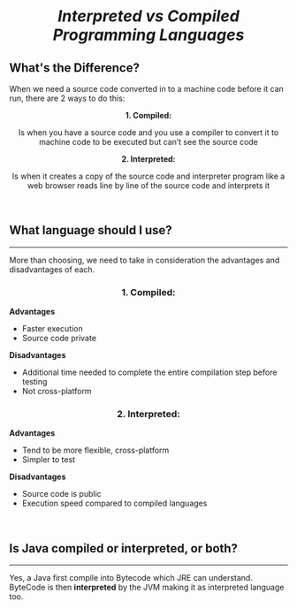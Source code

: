 *<center> <h1>Interpreted vs Compiled Programming Languages </h1> </center>*



## **What's the Difference?**

When we need a source code converted in to a machine code before it can run, there are 2 ways to do this: 
 

**<center> 1. Compiled:**

Is when you have a source code and you use a compiler to convert it to machine code to be executed but can’t see the source code  

**2. Interpreted:**

 Is when it creates a copy of the source code and  interpreter program like a web browser reads line by line of the source code and interprets it 
 </center>
<br />

##  **What language should I use?**
---
More than choosing, we need to take in consideration the advantages and disadvantages of each. 


### **<center> 1. Compiled:**</center>

 **Advantages**  
<ul>
  <li>Faster execution</li>
  <li>Source code private</li>
</ul>



**Disadvantages**

<ul>
  <li>Additional time needed to complete the entire compilation step before testing </li>
  <li>Not cross-platform</li>
</ul>

### **<center>2. Interpreted:**</center>
**Advantages** 
<ul>
  <li>Tend to be more flexible, cross-platform</li>
  <li>Simpler to test</li>
</ul>

**Disadvantages**

<ul>
  <li>Source code is public </li>
  <li>Execution speed compared to compiled languages</li>
</ul>

</br>

## **Is Java compiled or interpreted, or both?**
---

Yes, a Java first compile into Bytecode which JRE can understand. ByteCode is then **interpreted** by the JVM making it as interpreted language too.